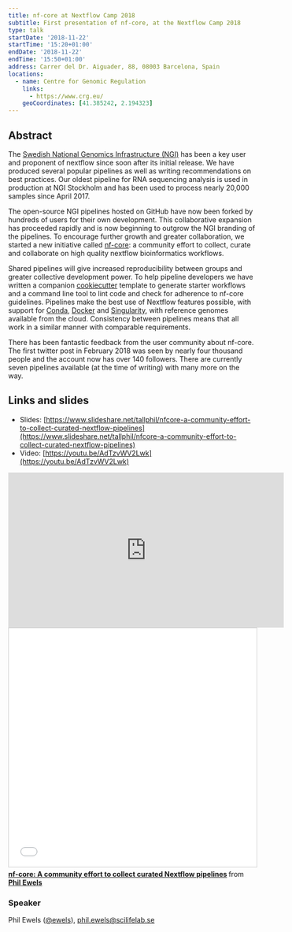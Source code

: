 ```yaml
---
title: nf-core at Nextflow Camp 2018
subtitle: First presentation of nf-core, at the Nextflow Camp 2018
type: talk
startDate: '2018-11-22'
startTime: '15:20+01:00'
endDate: '2018-11-22'
endTime: '15:50+01:00'
address: Carrer del Dr. Aiguader, 88, 08003 Barcelona, Spain
locations:
  - name: Centre for Genomic Regulation
    links:
      - https://www.crg.eu/
    geoCoordinates: [41.385242, 2.194323]
---
```


## Abstract

The [Swedish National Genomics Infrastructure (NGI)](https://ngisweden.scilifelab.se/) has been a key user and proponent of nextflow since soon after its initial release. We have produced several popular pipelines as well as writing recommendations on best practices. Our oldest pipeline for RNA sequencing analysis is used in production at NGI Stockholm and has been used to process nearly 20,000 samples since April 2017.

The open-source NGI pipelines hosted on GitHub have now been forked by hundreds of users for their own development. This collaborative expansion has proceeded rapidly and is now beginning to outgrow the NGI branding of the pipelines. To encourage further growth and greater collaboration, we started a new initiative called [nf-core](http://nf-co.re/): a community effort to collect, curate and collaborate on high quality nextflow bioinformatics workflows.

Shared pipelines will give increased reproducibility between groups and greater collective development power. To help pipeline developers we have written a companion [cookiecutter](https://cookiecutter.readthedocs.io/en/latest/) template to generate starter workflows and a command line tool to lint code and check for adherence to nf-core guidelines. Pipelines make the best use of Nextflow features possible, with support for [Conda](https://conda.io/), [Docker](https://www.docker.com/) and [Singularity](https://www.sylabs.io/singularity/), with reference genomes available from the cloud. Consistency between pipelines means that all work in a similar manner with comparable requirements.

There has been fantastic feedback from the user community about nf-core. The first twitter post in February 2018 was seen by nearly four thousand people and the account now has over 140 followers. There are currently seven pipelines available (at the time of writing) with many more on the way.

## Links and slides

<!-- * Event page: [https://www.nextflow.io/nfhack/2018/phil.html](https://www.nextflow.io/nfcamp/2018/phil.html) -->

- Slides: [https://www.slideshare.net/tallphil/nfcore-a-community-effort-to-collect-curated-nextflow-pipelines](https://www.slideshare.net/tallphil/nfcore-a-community-effort-to-collect-curated-nextflow-pipelines)
- Video: [https://youtu.be/AdTzvWV2Lwk](https://youtu.be/AdTzvWV2Lwk)

<div class="row">
    <div class="col-md-6">
        <iframe width="560" height="315" src="https://www.youtube.com/embed/AdTzvWV2Lwk" frameborder="0" allow="accelerometer; autoplay; encrypted-media; gyroscope; picture-in-picture" allowfullscreen></iframe>
    </div>
    <div class="col-md-6">
        <iframe src="//www.slideshare.net/slideshow/embed_code/key/8B13VAydEREcZE" width="595" height="485" frameborder="0" marginwidth="0" marginheight="0" scrolling="no" style="border:1px solid #CCC; border-width:1px; margin-bottom:5px; max-width: 100%;" allowfullscreen> </iframe>
        <div style="margin-bottom:5px"> <strong> <a href="//www.slideshare.net/tallphil/nfcore-a-community-effort-to-collect-curated-nextflow-pipelines" title="nf-core: A community effort to collect curated Nextflow pipelines" target="_blank">nf-core: A community effort to collect curated Nextflow pipelines</a> </strong> from <strong><a href="https://www.slideshare.net/tallphil" target="_blank">Phil Ewels</a></strong> </div>
    </div>
</div>

### Speaker

Phil Ewels ([@ewels](https://github.com/ewels)), [phil.ewels@scilifelab.se](mailto:phil.ewels@scilifelab.se)
